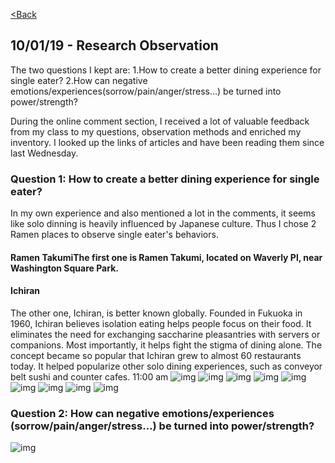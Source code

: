 [<Back](README.md)

## 10/01/19 - Research Observation
The two questions I kept are:
1.How to create a better dining experience for single eater?
2.How can negative emotions/experiences(sorrow/pain/anger/stress…) be turned into power/strength?

During the online comment section, I received a lot of valuable feedback from my class to my questions, observation methods and enriched my inventory. I looked up the links of articles and have been reading them since last Wednesday. 
### Question 1: How to create a better dining experience for single eater?
In my own experience and also mentioned a lot in the comments, it seems like solo dinning is heavily influenced by Japanese culture. Thus I chose 2 Ramen places to observe single eater's behaviors.
#### Ramen TakumiThe first one is Ramen Takumi, located on Waverly Pl, near Washington Square Park. 

#### Ichiran
The other one, Ichiran, is better known globally. Founded in Fukuoka in 1960, Ichiran believes isolation eating helps people focus on their food. It eliminates the need for exchanging saccharine pleasantries with servers or companions. Most importantly, it helps fight the stigma of dining alone. The concept became so popular that Ichiran grew to almost 60 restaurants today. It helped popularize other solo dining experiences, such as conveyor belt sushi and counter cafes.
11:00 am
![img](img/ichi1.jpg)
![img](img/ichi2.jpg)
![img](img/ichi3.jpg)
![img](img/ichi4.jpg)
![img](img/ichibooth.jpg)
![img](img/ichi1.jpg)
![img](img/ichi1.jpg)
![img](img/ichi1.jpg)
![img](img/ichi1.jpg)

### Question 2: How can negative emotions/experiences (sorrow/pain/anger/stress…) be turned into power/strength?

![img](img/aata.png)


